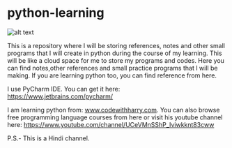 # python-learning

![alt text](https://venturebeat.com/wp-content/uploads/2018/09/python3.jpg?fit=2017%2C1201&strip=all)

This is a repository where I will be storing references, notes and other small programs that I will create in python during the course of my learning. This will be like a cloud space for me to store my programs and codes. Here you can find notes,other references and small practice programs that I will be making. If you are learning python too, you can find reference from here.

I use PyCharm IDE. You can get it here: https://www.jetbrains.com/pycharm/

I am learning python from: www.codewithharry.com. You can also browse free programming language courses from here or visit his youtube channel here: https://www.youtube.com/channel/UCeVMnSShP_Iviwkknt83cww

P.S.- This is a Hindi channel.
